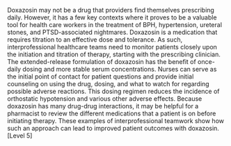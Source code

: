 Doxazosin may not be a drug that providers find themselves prescribing daily. However, it has a few key contexts where it proves to be a valuable tool for health care workers in the treatment of BPH, hypertension, ureteral stones, and PTSD-associated nightmares. Doxazosin is a medication that requires titration to an effective dose and tolerance. As such, interprofessional healthcare teams need to monitor patients closely upon the initiation and titration of therapy, starting with the prescribing clinician. The extended-release formulation of doxazosin has the benefit of once-daily dosing and more stable serum concentrations. Nurses can serve as the initial point of contact for patient questions and provide initial counseling on using the drug, dosing, and what to watch for regarding possible adverse reactions. This dosing regimen reduces the incidence of orthostatic hypotension and various other adverse effects. Because doxazosin has many drug-drug interactions, it may be helpful for a pharmacist to review the different medications that a patient is on before initiating therapy. These examples of interprofessional teamwork show how such an approach can lead to improved patient outcomes with doxazosin. [Level 5]